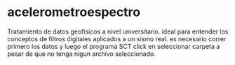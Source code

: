 # acelerometroespectro
Tratamiento de datos geofísicos a nivel universitario. ideal para entender los conceptos de filtros digitales aplicados a un sismo real. 
es necesario correr primero los datos y luego el programa SCT 
click en seleccionar carpeta a pesar de que no tenga nigun archivo seleccionado. 
